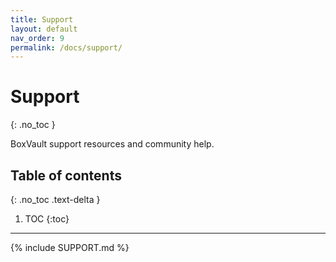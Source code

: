 ```yaml
---
title: Support
layout: default
nav_order: 9
permalink: /docs/support/
---
```


# Support
{: .no_toc }

BoxVault support resources and community help.

## Table of contents
{: .no_toc .text-delta }

1. TOC
{:toc}

---

{% include SUPPORT.md %}
